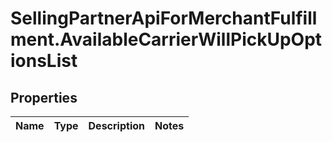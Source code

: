 # SellingPartnerApiForMerchantFulfillment.AvailableCarrierWillPickUpOptionsList

## Properties
Name | Type | Description | Notes
------------ | ------------- | ------------- | -------------


